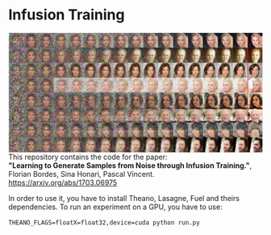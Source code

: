 # Infusion Training

<img align="left" src="infusion.jpg" width="800"/>

This repository contains the code for the paper: <br />
**"Learning to Generate Samples from Noise through Infusion Training."**, <br />
Florian Bordes, Sina Honari, Pascal Vincent. <br />
https://arxiv.org/abs/1703.06975

In order to use it, you have to install Theano, Lasagne, Fuel and theirs dependencies. To run an
experiment on a GPU, you have to use:
```
THEANO_FLAGS=floatX=float32,device=cuda python run.py
```
